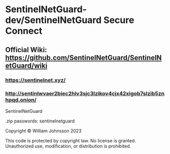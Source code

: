 # SentinelNetGuard-dev/SentinelNetGuard Secure Connect
## Official Wiki: https://github.com/SentinelNetGuard/SentinelNetGuard/wiki
### https://sentinelnet.xyz/
### http://sentinlwvaer2biec2hlv3sjc3lzikov4cjx42xigob7slzib5znhpqd.onion/
SentinelNetGuard
<br>

.zip passwords: sentinelnetguard

Copyright © William Johnsson 2023

This code is protected by copyright law. No license is granted. Unauthorized use, modification, or distribution is prohibited.
